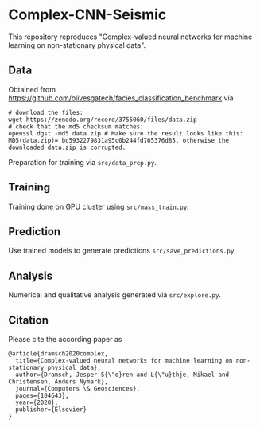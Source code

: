 # Complex-CNN-Seismic
This repository reproduces "Complex-valued neural networks for machine learning on non-stationary physical data".

## Data
Obtained from https://github.com/olivesgatech/facies_classification_benchmark via
```
# download the files: 
wget https://zenodo.org/record/3755060/files/data.zip
# check that the md5 checksum matches: 
openssl dgst -md5 data.zip # Make sure the result looks like this: MD5(data.zip)= bc5932279831a95c0b244fd765376d85, otherwise the downloaded data.zip is corrupted. 
```

Preparation for training via `src/data_prep.py`.

## Training
Training done on GPU cluster using `src/mass_train.py`.

## Prediction
Use trained models to generate predictions `src/save_predictions.py`.

## Analysis
Numerical and qualitative analysis generated via `src/explore.py`.

## Citation
Please cite the according paper as
```
@article{dramsch2020complex,
  title={Complex-valued neural networks for machine learning on non-stationary physical data},
  author={Dramsch, Jesper S{\"o}ren and L{\"u}thje, Mikael and Christensen, Anders Nymark},
  journal={Computers \& Geosciences},
  pages={104643},
  year={2020},
  publisher={Elsevier}
}
```
